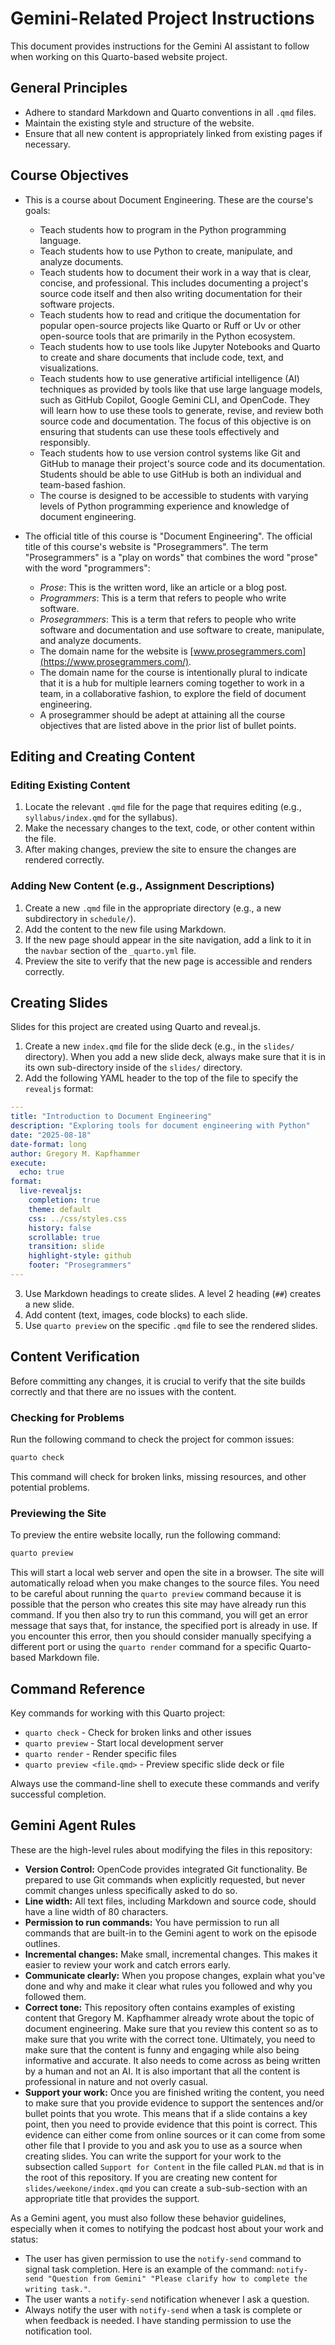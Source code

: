 # Gemini-Related Project Instructions

This document provides instructions for the Gemini AI assistant to follow when
working on this Quarto-based website project.

## General Principles

- Adhere to standard Markdown and Quarto conventions in all `.qmd` files.
- Maintain the existing style and structure of the website.
- Ensure that all new content is appropriately linked from existing pages if necessary.

## Course Objectives

- This is a course about Document Engineering. These are the course's goals:
    - Teach students how to program in the Python programming language.
    - Teach students how to use Python to create, manipulate, and analyze
    documents.
    - Teach students how to document their work in a way that is clear, concise,
    and professional. This includes documenting a project's source code itself
    and then also writing documentation for their software projects.
    - Teach students how to read and critique the documentation for popular
    open-source projects like Quarto or Ruff or Uv or other open-source tools
    that are primarily in the Python ecosystem.
    - Teach students how to use tools like Jupyter Notebooks and Quarto to
    create and share documents that include code, text, and visualizations.
    - Teach students how to use generative artificial intelligence (AI)
    techniques as provided by tools like that use large language models, such as
    GitHub Copilot, Google Gemini CLI, and OpenCode. They will learn how to use
    these tools to generate, revise, and review both source code and
    documentation. The focus of this objective is on ensuring that students can
    use these tools effectively and responsibly.
    - Teach students how to use version control systems like Git and GitHub to
    manage their project's source code and its documentation. Students should be
    able to use GitHub is both an individual and team-based fashion.
    - The course is designed to be accessible to students with varying levels of
    Python programming experience and knowledge of document engineering.

- The official title of this course is "Document Engineering". The official
title of this course's website is "Prosegrammers". The term "Prosegrammers" is a
"play on words" that combines the word "prose" with the word "programmers":
    - *Prose*: This is the written word, like an article or a blog post.
    - *Programmers*: This is a term that refers to people who write software.
    - *Prosegrammers*: This is a term that refers to people who write software
    and documentation and use software to create, manipulate, and analyze
    documents.
    - The domain name for the website is
    [www.prosegrammers.com](https://www.prosegrammers.com/).
    - The domain name for the course is intentionally plural to indicate that
    it is a hub for multiple learners coming together to work in a team, in
    a collaborative fashion, to explore the field of document engineering.
    - A prosegrammer should be adept at attaining all the course objectives that
    are listed above in the prior list of bullet points.

## Editing and Creating Content

### Editing Existing Content

1.  Locate the relevant `.qmd` file for the page that requires editing (e.g.,
    `syllabus/index.qmd` for the syllabus).
2.  Make the necessary changes to the text, code, or other content within the
    file.
3.  After making changes, preview the site to ensure the changes are rendered
    correctly.

### Adding New Content (e.g., Assignment Descriptions)

1.  Create a new `.qmd` file in the appropriate directory (e.g., a new
    subdirectory in `schedule/`).
2.  Add the content to the new file using Markdown.
3.  If the new page should appear in the site navigation, add a link to it in
    the `navbar` section of the `_quarto.yml` file.
4.  Preview the site to verify that the new page is accessible and renders
    correctly.

## Creating Slides

Slides for this project are created using Quarto and reveal.js.

1.  Create a new `index.qmd` file for the slide deck (e.g., in the `slides/`
    directory). When you add a new slide deck, always make sure that it is in
    its own sub-directory inside of the `slides/` directory.
2.  Add the following YAML header to the top of the file to specify the
    `revealjs` format:

```yaml
---
title: "Introduction to Document Engineering"
description: "Exploring tools for document engineering with Python"
date: "2025-08-18"
date-format: long
author: Gregory M. Kapfhammer
execute:
  echo: true
format:
  live-revealjs:
    completion: true
    theme: default
    css: ../css/styles.css
    history: false
    scrollable: true
    transition: slide
    highlight-style: github
    footer: "Prosegrammers"
---
```

3.  Use Markdown headings to create slides. A level 2 heading (`##`) creates a new slide.
4.  Add content (text, images, code blocks) to each slide.
5.  Use `quarto preview` on the specific `.qmd` file to see the rendered slides.

## Content Verification

Before committing any changes, it is crucial to verify that the site builds
correctly and that there are no issues with the content.

### Checking for Problems

Run the following command to check the project for common issues:

```bash
quarto check
```

This command will check for broken links, missing resources, and other potential problems.

### Previewing the Site

To preview the entire website locally, run the following command:

```bash
quarto preview
```

This will start a local web server and open the site in a browser. The site will
automatically reload when you make changes to the source files. You need to be
careful about running the `quarto preview` command because it is possible that
the person who creates this site may have already run this command. If you then
also try to run this command, you will get an error message that says that, for
instance, the specified port is already in use. If you encounter this error,
then you should consider manually specifying a different port or using the
`quarto render` command for a specific Quarto-based Markdown file.

## Command Reference

Key commands for working with this Quarto project:

- `quarto check` - Check for broken links and other issues
- `quarto preview` - Start local development server
- `quarto render` - Render specific files
- `quarto preview <file.qmd>` - Preview specific slide deck or file

Always use the command-line shell to execute these commands and verify
successful completion.

## Gemini Agent Rules

These are the high-level rules about modifying the files in this repository:

- **Version Control:** OpenCode provides integrated Git functionality. Be prepared 
to use Git commands when explicitly requested, but never commit changes unless 
specifically asked to do so.
- **Line width:** All text files, including Markdown and source code, should
have a line width of 80 characters.
- **Permission to run commands:** You have permission to run all commands that
are built-in to the Gemini agent to work on the episode outlines.
- **Incremental changes:** Make small, incremental changes. This makes it easier
to review your work and catch errors early.
- **Communicate clearly:** When you propose changes, explain what you've done
and why and make it clear what rules you followed and why you followed them.
- **Correct tone:** This repository often contains examples of existing content
that Gregory M. Kapfhammer already wrote about the topic of document
engineering. Make sure that you review this content so as to make sure that you
write with the correct tone. Ultimately, you need to make sure that the content
is funny and engaging while also being informative and accurate. It also needs
to come across as being written by a human and not an AI. It is also important
that all the content is professional in nature and not overly casual.
- **Support your work:** Once you are finished writing the content, you need to
make sure that you provide evidence to support the sentences and/or bullet
points that you wrote. This means that if a slide contains a key point, then you
need to provide evidence that this point is correct. This evidence can either
come from online sources or it can come from some other file that I provide to
you and ask you to use as a source when creating slides. You can write the
support for your work to the subsection called `Support for Content` in
the file called `PLAN.md` that is in the root of this repository. If you are 
creating new content for `slides/weekone/index.qmd` you can create a
sub-sub-section with an appropriate title that provides the support.

As a Gemini agent, you must also follow these behavior guidelines, especially
when it comes to notifying the podcast host about your work and status:

- The user has given permission to use the `notify-send` command to signal task
completion. Here is an example of the command: `notify-send "Question from
Gemini" "Please clarify how to complete the writing task."`.
- The user wants a `notify-send` notification whenever I ask a question.
- Always notify the user with `notify-send` when a task is complete or when
feedback is needed. I have standing permission to use the notification tool.
